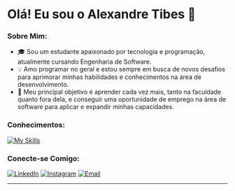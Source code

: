 # Olá! Eu sou o Alexandre Tibes 👋

### Sobre Mim:
* 🎓 Sou um estudante apaixonado por tecnologia e programação, atualmente cursando Engenharia de Software.
* 💡 Amo programar no geral e estou sempre em busca de novos desafios para aprimorar minhas habilidades e conhecimentos na área de desenvolvimento.
* 🌱 Meu principal objetivo é aprender cada vez mais, tanto na faculdade quanto fora dela, e conseguir uma oportunidade de emprego na área de software para aplicar e expandir minhas capacidades.

### Conhecimentos:

[![My Skills](https://skillicons.dev/icons?i=python,js,html,css,postgres,react,github,ml)](https://skillicons.dev)

### Conecte-se Comigo:

[![LinkedIn](https://img.shields.io/badge/LinkedIn-0077B5?style=for-the-badge&logo=linkedin&logoColor=white)](https://www.linkedin.com/in/alexandre-tibes-2a79692b5/)
[![Instagram](https://img.shields.io/badge/Instagram-E4405F?style=for-the-badge&logo=instagram&logoColor=white)](https://www.instagram.com/alexandretibes_)
[![Email](https://img.shields.io/badge/Email-D14836?style=for-the-badge&logo=gmail&logoColor=white)](mailto:Alexandretibes9@gmail.com)

---
